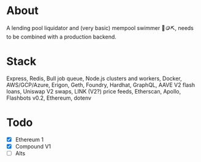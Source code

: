 # About
A lending pool liquidator and (very basic) mempool swimmer 🤿🪙⛏️, needs to be combined with a production backend.  

# Stack
Express, Redis, Bull job queue, Node.js clusters and workers, Docker, AWS/GCP/Azure, Erigon, Geth, Foundry, Hardhat, GraphQL, AAVE V2 flash loans, Uniswap V2 swaps, LINK (V2?) price feeds, Etherscan, Apollo, Flashbots v0.2, Ethereum, dotenv

# Todo
- [x] Ethereum 1
- [x] Compound V1
- [ ] Alts
